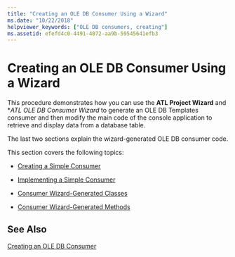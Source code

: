 ```yaml
---
title: "Creating an OLE DB Consumer Using a Wizard"
ms.date: "10/22/2018"
helpviewer_keywords: ["OLE DB consumers, creating"]
ms.assetid: efefd4c0-4491-4072-aa9b-59545641efb3
---
```

# Creating an OLE DB Consumer Using a Wizard

This procedure demonstrates how you can use the **ATL Project Wizard** and **ATL OLE DB Consumer Wizard* to generate an OLE DB Templates consumer and then modify the main code of the console application to retrieve and display data from a database table.

The last two sections explain the wizard-generated OLE DB consumer code.

This section covers the following topics:

- [Creating a Simple Consumer](../../data/oledb/creating-a-simple-consumer.md)

- [Implementing a Simple Consumer](../../data/oledb/implementing-a-simple-consumer.md)

- [Consumer Wizard-Generated Classes](../../data/oledb/consumer-wizard-generated-classes.md)

- [Consumer Wizard-Generated Methods](../../data/oledb/consumer-wizard-generated-methods.md)

## See Also

[Creating an OLE DB Consumer](../../data/oledb/creating-an-ole-db-consumer.md)